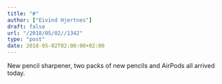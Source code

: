 ```yaml
---
title: "#"
author: ["Eivind Hjertnes"]
draft: false
url: "/2018/05/02//1342"
type: "post"
date: 2018-05-02T02:00:00+02:00
---
```


New pencil sharpener, two packs of new pencils and AirPods all arrived
today.

